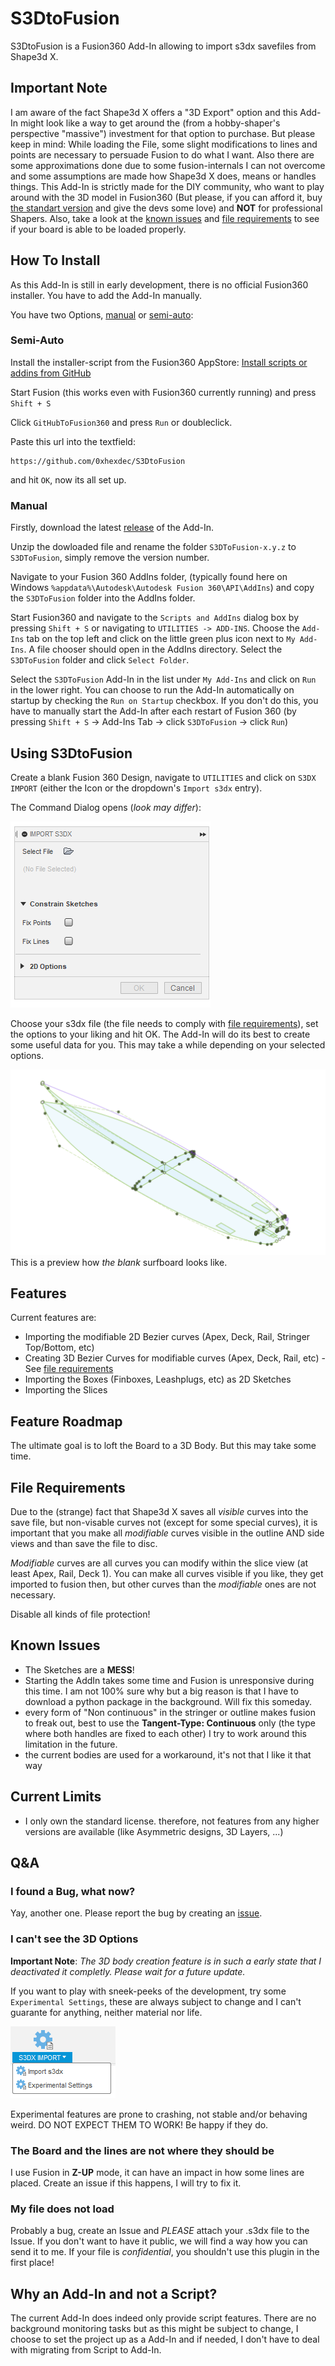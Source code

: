 # S3DtoFusion

S3DtoFusion is a Fusion360 Add-In allowing to import s3dx savefiles from Shape3d X.

## Important Note

I am aware of the fact Shape3d X offers a "3D Export" option and this Add-In might look like a way to get around the (from a hobby-shaper's perspective "massive") investment for that option to purchase. But please keep in mind: While loading the File, some slight modifications to lines and points are necessary to persuade Fusion to do what I want. Also there are some approximations done due to some fusion-internals I can not overcome and some assumptions are made how Shape3d X does, means or handles things. This Add-In is strictly made for the DIY community, who want to play around with the 3D model in Fusion360 (But please, if you can afford it, buy [the standart version](https://www.shape3d.com/Products/Design.aspx) and give the devs some love) and **NOT** for professional Shapers. Also, take a look at the [known issues](#known-issues) and [file requirements](#file-requirements) to see if your board is able to be loaded properly.

## How To Install

As this Add-In is still in early development, there is no official Fusion360 installer. You have to add the Add-In manually.

You have two Options, [manual](#manual) or [semi-auto](#semi-auto):

### Semi-Auto

Install the installer-script from the Fusion360 AppStore:
[Install scripts or addins from GitHub](https://apps.autodesk.com/FUSION/en/Detail/Index?id=789800822168335025&os=Win64&appLang=en)

Start Fusion (this works even with Fusion360 currently running) and press `Shift + S`

Click `GitHubToFusion360` and press `Run` or doubleclick.

Paste this url into the textfield:

    https://github.com/0xhexdec/S3DtoFusion

and hit `OK`, now its all set up.

### Manual

Firstly, download the latest [release](https://github.com/0xhexdec/S3DtoFusion/releases) of the Add-In.

Unzip the dowloaded file and rename the folder `S3DToFusion-x.y.z` to `S3DToFusion`, simply remove the version number.

Navigate to your Fusion 360 AddIns folder, (typically found here on Windows `%appdata%\Autodesk\Autodesk Fusion 360\API\AddIns`) and copy the `S3DToFusion` folder into the AddIns folder.

Start Fusion360 and navigate to the `Scripts and AddIns` dialog box by pressing `Shift + S` or navigating to `UTILITIES -> ADD-INS`. Choose the `Add-Ins` tab on the top left and click on the little green plus icon next to `My Add-Ins`. A file chooser should open in the AddIns directory. Select the `S3DToFusion` folder and click `Select Folder`.

Select the `S3DToFusion` Add-In in the list under `My Add-Ins` and click on `Run` in the lower right. You can choose to run the Add-In automatically on startup by checking the `Run on Startup` checkbox. If you don't do this, you have to manually start the Add-In after each restart of Fusion 360 (by pressing `Shift + S` -> Add-Ins Tab -> click `S3DToFusion` -> click `Run`)

## Using S3DtoFusion

Create a blank Fusion 360 Design, navigate to `UTILITIES` and click on `S3DX IMPORT` (either the Icon or the dropdown's `Import s3dx` entry).

The Command Dialog opens (*look may differ*):

![basic_command_dialog](readme_resources/basic_command_dialog.png)

Choose your s3dx file (the file needs to comply with [file requirements](#file-requirements)), set the options to your liking and hit OK. The Add-In will do its best to create some useful data for you. This may take a while depending on your selected options.

![basic_command_dialog](readme_resources/created_test_board.png)
This is a preview how *the blank* surfboard looks like.

## Features

Current features are:

+ Importing the modifiable 2D Bezier curves (Apex, Deck, Rail, Stringer Top/Bottom, etc)
+ Creating 3D Bezier Curves for modifiable curves (Apex, Deck, Rail, etc) - See [file requirements](#file-requirements)
+ Importing the Boxes (Finboxes, Leashplugs, etc) as 2D Sketches
+ Importing the Slices

## Feature Roadmap

The ultimate goal is to loft the Board to a 3D Body. But this may take some time.

## File Requirements

Due to the (strange) fact that Shape3d X saves all *visible* curves into the save file, but non-visable curves not (except for some special curves), it is important that you make all *modifiable* curves visible in the outline AND side views and than save the file to disc.

*Modifiable* curves are all curves you can modify within the slice view (at least Apex, Rail, Deck 1). You can make all curves visible if you like, they get imported to fusion then, but other curves than the *modifiable* ones are not necessary.

Disable all kinds of file protection!

## Known Issues

+ The Sketches are a **MESS**!
+ Starting the AddIn takes some time and Fusion is unresponsive during this time. I am not 100% sure why but a big reason is that I have to download a python package in the background. Will fix this someday.
+ every form of "Non continuous" in the stringer or outline makes fusion to freak out, best to use the **Tangent-Type: Continuous** only (the type where both handles are fixed to each other) I try to work around this limitation in the future.
+ the current bodies are used for a workaround, it's not that I like it that way

## Current Limits

+ I only own the standard license. therefore, not features from any higher versions are available (like Asymmetric designs, 3D Layers, ...)

## Q&A

### I found a Bug, what now?

Yay, another one. Please report the bug by creating an [issue](https://github.com/0xhexdec/S3DtoFusion/issues).

### I can't see the 3D Options

**Important Note**: *The 3D body creation feature is in such a early state that I deactivated it completly. Please wait for a future update.*

If you want to play with sneek-peeks of the development, try some `Experimental Settings`, these are always subject to change and I can't guarante for anything, neither material nor life.

![activate_experimental](readme_resources/activate_experimental.png)

Experimental features are prone to crashing, not stable and/or behaving weird. DO NOT EXPECT THEM TO WORK! Be happy if they do.

### The Board and the lines are not where they should be

I use Fusion in **Z-UP** mode, it can have an impact in how some lines are placed. Create an issue if this happens, I will try to fix it.

### My file does not load

Probably a bug, create an Issue and *PLEASE* attach your .s3dx file to the Issue. If you don't want to have it public, we will find a way how you can send it to me. If your file is *confidential*, you shouldn't use this plugin in the first place!

## Why an Add-In and not a Script?

The current Add-In does indeed only provide script features. There are no background monitoring tasks but as this might be subject to change, I choose to set the project up as a Add-In and if needed, I don't have to deal with migrating from Script to Add-In.
